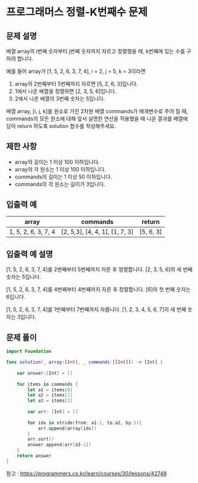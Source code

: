 # 프로그래머스 정렬-K번째수 문제

## 문제 설명
배열 array의 i번째 숫자부터 j번째 숫자까지 자르고 정렬했을 때, k번째에 있는 수를 구하려 합니다.

예를 들어 array가 [1, 5, 2, 6, 3, 7, 4], i = 2, j = 5, k = 3이라면

1. array의 2번째부터 5번째까지 자르면 [5, 2, 6, 3]입니다.
2. 1에서 나온 배열을 정렬하면 [2, 3, 5, 6]입니다.
3. 2에서 나온 배열의 3번째 숫자는 5입니다.

배열 array, [i, j, k]를 원소로 가진 2차원 배열 commands가 매개변수로 주어
질 때, commands의 모든 원소에 대해 앞서 설명한 연산을 적용했을 때 나온 결과를 배열에 담아 return 하도록 solution 함수를 작성해주세요.

## 제한 사항
- array의 길이는 1 이상 100 이하입니다.
- array의 각 원소는 1 이상 100 이하입니다.
- commands의 길이는 1 이상 50 이하입니다.
- commands의 각 원소는 길이가 3입니다.

## 입출력 예
| array | commands  |return |
|---| ---   | --- |
|1, 5, 2, 6, 3, 7, 4|	[2, 5,3], [4, 4, 1], [1, 7, 3]|  [5, 6, 3] |


## 입출력 예 설명
[1, 5, 2, 6, 3, 7, 4]를 2번째부터 5번째까지 자른 후 정렬합니다. [2, 3, 5, 6]의 세 번째 숫자는 5입니다.

[1, 5, 2, 6, 3, 7, 4]를 4번째부터 4번째까지 자른 후 정렬합니다. [6]의 첫 번째 숫자는 6입니다.

[1, 5, 2, 6, 3, 7, 4]를 1번째부터 7번째까지 자릅니다. [1, 2, 3, 4, 5, 6, 7]의 세 번째 숫자는 3입니다.

## 문제 풀이
```Swift
import Foundation

func solution(_ array:[Int], _ commands:[[Int]]) -> [Int] {
    
    var answer:[Int] = []
    
    for items in commands {
        let a1 = items[0]
        let a2 = items[1]
        let a3 = items[2]
        
        var arr: [Int] = []
        
        for idx in stride(from: a1-1, to:a2, by:1){
            arr.append(array[idx])
        }
        arr.sort()
        answer.append(arr[a3-1])
    }
    return answer
}
```


참고 : <https://programmers.co.kr/learn/courses/30/lessons/42748>